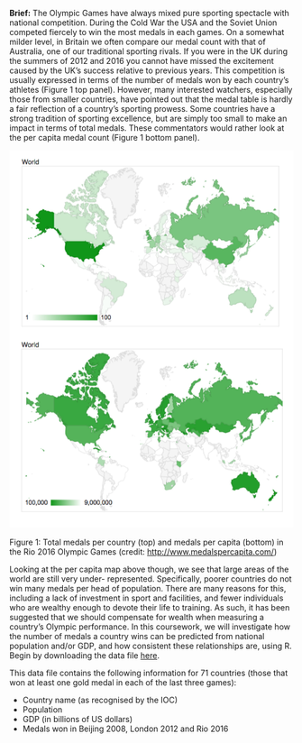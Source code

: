 **Brief:**
The Olympic Games have always mixed pure sporting spectacle with national competition. During the Cold War the USA and the Soviet Union competed fiercely to win the most medals in each games. On a somewhat milder level, in Britain we often compare our medal count with that of Australia, one of our traditional sporting rivals. If you were in the UK during the summers of 2012 and 2016 you cannot have missed the excitement caused by the UK’s success relative to previous years. This competition is usually expressed in terms of the number of medals won by each country’s athletes (Figure 1 top panel). However, many interested watchers, especially those from smaller countries, have pointed out that the medal table is hardly a fair reflection of a country’s sporting prowess. Some countries have a strong tradition of sporting excellence, but are simply too small to make an impact in terms of total medals. These commentators would rather look at the per capita medal count (Figure 1 bottom panel).

![Alt Text](https://github.com/its-imthiyas/Study-on-Olympic-Medals/blob/main/Figure.png)

Figure 1: Total medals per country (top) and medals per capita (bottom) in the Rio 2016 Olympic Games (credit: http://www.medalspercapita.com/)

Looking at the per capita map above though, we see that large areas of the world are still very under- represented. Specifically, poorer countries do not win many medals per head of population. There are many reasons for this, including a lack of investment in sport and facilities, and fewer individuals who are wealthy enough to devote their life to training. As such, it has been suggested that we should compensate for wealth when measuring a country’s Olympic performance. In this coursework, we will investigate how the number of medals a country wins can be predicted from national population and/or GDP, and how consistent these relationships are, using R. Begin by downloading the data file [here](https://github.com/its-imthiyas/Study-on-Olympic-Medals/blob/main/medal_pop_gdp_data_statlearn.csv).

This data file contains the following information for 71 countries (those that won at least one gold medal in each of the last three games):
* Country name (as recognised by the IOC)
* Population
* GDP (in billions of US dollars)
* Medals won in Beijing 2008, London 2012 and Rio 2016

